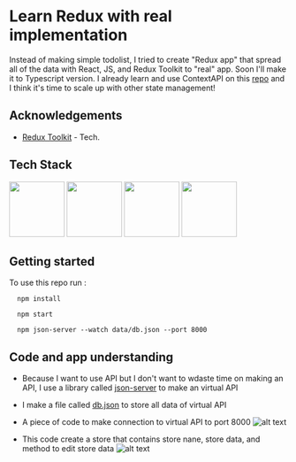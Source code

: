 # Learn Redux with real implementation

Instead of making simple todolist, I tried to create "Redux app" that spread all of the data with React, JS, and Redux Toolkit to "real" app. Soon I'll make it to Typescript version. 
I already learn and use ContextAPI on this [repo](https://github.com/AlvaJufinto/School-Hall-management-system) and I think it's time to scale up with other state management!

## Acknowledgements

 - [Redux Toolkit](https://github.com/AlvaJufinto/) - Tech.


## Tech Stack

<p float="left">
  <img src="https://media.discordapp.net/attachments/1021751620331126865/1021757797475561542/js-logo.png" width="100" />
  <img src="https://media.discordapp.net/attachments/1021751620331126865/1021757798259888240/node-logo.png" width="100" />
  <img src="https://media.discordapp.net/attachments/1021751620331126865/1021757798612217927/react-logo.png" width="100" /> 
  <img src="https://media.discordapp.net/attachments/1021751620331126865/1022763916285194290/unknown.png?width=458&height=458" width="100" />
</p>

## Getting started

To use this repo run :

```
  npm install
```

```
  npm start
```

```
  npm json-server --watch data/db.json --port 8000

```



## Code and app understanding
- Because I want to use API but I don't want to wdaste time on making an API, I use a library called [json-server](https://www.npmjs.com/package/json-server) to make an virtual API

- I make a file called [db.json](https://github.com/AlvaJufinto/Learn-redux-toolkit/tree/main/data) to store all data of virtual API

- A piece of code to make connection to virtual API to port 8000
  ![alt text](https://media.discordapp.net/attachments/1021751620331126865/1022769602683482122/unknown.png)

- This code create a store that contains store nane, store data, and method to edit store data
  ![alt text](https://media.discordapp.net/attachments/1021751620331126865/1022776950705627148/unknown.png?width=406&height=457)
